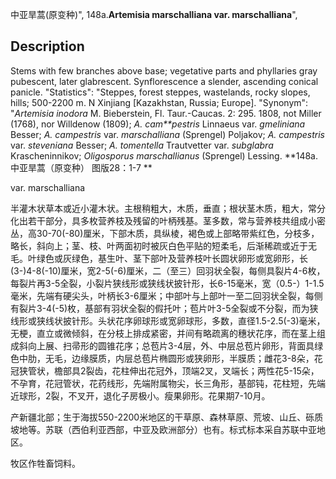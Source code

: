中亚旱蒿(原变种)",
148a.**Artemisia marschalliana var. marschalliana**",

## Description
Stems with few branches above base; vegetative parts and phyllaries gray pubescent, later glabrescent. Synflorescence a slender, ascending conical panicle.
  "Statistics": "Steppes, forest steppes, wastelands, rocky slopes, hills; 500-2200 m. N Xinjiang [Kazakhstan, Russia; Europe].
  "Synonym": "*Artemisia inodora* M. Bieberstein, Fl. Taur.-Caucas. 2: 295. 1808, not Miller (1768), nor Willdenow (1809); *A. cam**pestris* Linnaeus var. *gmeliniana* Besser; *A. campestris* var. *marschalliana* (Sprengel) Poljakov; *A. campestris* var. *steveniana* Besser; *A. tomentella* Trautvetter var. *subglabra* Krascheninnikov; *Oligosporus marschallianus* (Sprengel) Lessing.
**148a.中亚旱蒿（原变种） 图版28：1-7 **

var. marschalliana

半灌木状草本或近小灌木状。主根稍粗大，木质，垂直；根状茎木质，粗大，常分化出若干部分，具多枚营养枝及残留的叶柄残基。茎多数，常与营养枝共组成小密丛，高30-70(-80)厘米，下部木质，具纵棱，褐色或上部略带紫红色，分枝多，略长，斜向上；茎、枝、叶两面初时被灰白色平贴的短柔毛，后渐稀疏或近于无毛。叶绿色或灰绿色，基生叶、茎下部叶及营养枝叶长圆状卵形或宽卵形，长(3-)4-8(-10)厘米，宽2-5(-6)厘米，二（至三）回羽状全裂，每侧具裂片4-6枚，每裂片再3-5全裂，小裂片狭线形或狭线状披针形，长6-15毫米，宽（0.5-）1-1.5毫米，先端有硬尖头，叶柄长3-6厘米；中部叶与上部叶一至二回羽状全裂，每侧有裂片3-4(-5)枚，基部有羽状全裂的假托叶；苞片叶3-5全裂或不分裂，而为狭线形或狭线状披针形。头状花序卵球形或宽卵球形，多数，直径1.5-2.5(-3)毫米，无梗，直立或微倾斜，在分枝上排成紧密，并间有略疏离的穗状花序，而在茎上组成斜向上展、扫帚形的圆锥花序；总苞片3-4层，外、中层总苞片卵形，背面具绿色中肋，无毛，边缘膜质，内层总苞片椭圆形或狭卵形，半膜质；雌花3-8朵，花冠狭管状，檐部具2裂齿，花柱伸出花冠外，顶端2叉，叉端长；两性花5-15朵，不孕育，花冠管状，花药线形，先端附属物尖，长三角形，基部钝，花柱短，先端近球形，2裂，不叉开，退化子房极小。瘦果卵形。花果期7-10月。

产新疆北部；生于海拔550-2200米地区的干草原、森林草原、荒坡、山丘、砾质坡地等。苏联（西伯利亚西部，中亚及欧洲部分）也有。标式标本采自苏联中亚地区。

牧区作牲畜饲料。
